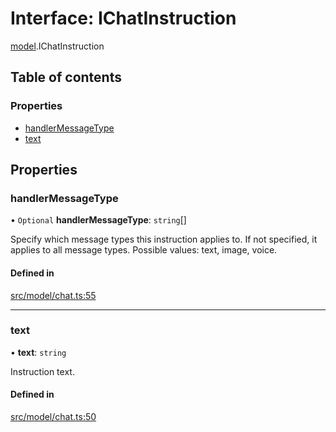 # Interface: IChatInstruction

[model](../modules/model.md).IChatInstruction

## Table of contents

### Properties

- [handlerMessageType](model.IChatInstruction.md#handlermessagetype)
- [text](model.IChatInstruction.md#text)

## Properties

### handlerMessageType

• `Optional` **handlerMessageType**: `string`[]

Specify which message types this instruction applies to. If not specified, it applies to all message types.
Possible values: text, image, voice.

#### Defined in

[src/model/chat.ts:55](https://github.com/gethubai/hubai-core/blob/43abc4a/src/model/chat.ts#L55)

___

### text

• **text**: `string`

Instruction text.

#### Defined in

[src/model/chat.ts:50](https://github.com/gethubai/hubai-core/blob/43abc4a/src/model/chat.ts#L50)
